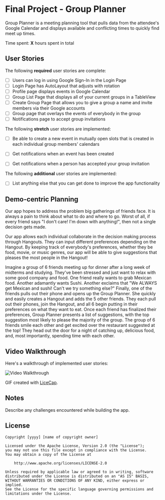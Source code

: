 # Final Project - Group Planner

Group Planner is a meeting planning tool that pulls data from the attendee's
Google Calendar and displays available and conflicting times to quickly find
meet up times.

Time spent: **X** hours spent in total

## User Stories

The following **required** user stories are complete:

- [ ] Users can log in using Google Sign-In in the Login Page
- [ ] Login Page has AutoLayout that adjusts with rotation
- [ ] Profile page displays events in Google Calendar
- [ ] Group List Page that displays all of your current groups in a TableView
- [ ] Create Group Page that allows you to give a group a name and invite
  members via their Google accounts
- [ ] Group page that overlays the events of everybody in the group 
- [ ] Notifications page to accept group invitations

The following **stretch** user stories are implemented:

- [ ] Be able to create a new event in mutually open slots that is created in
  each individual group members' calendars
- [ ] Get notifications when an event has been created
- [ ] Get notifications when a person has accepted your group invitation


The following **additional** user stories are implemented:

- [ ] List anything else that you can get done to improve the app functionality


## Demo-centric Planning

Our app hopes to address the problem big gatherings of friends face. It is always a pain to think about what to do and where to go. Worst of all, if every friend says "I don't care! I'm down with anything!", then not a single decision gets made.

Our app allows each individual collaborate in the decision making process through Hangouts. They can input different preferences depending on the Hangout. By keeping track of everybody's preferences, whether they be food, movie, or music genres, our app will be able to give suggestions that pleases the most people in the Hangout!

Imagine a group of 6 friends meeting up for dinner after a long week of midterms and studying. They've been stressed and just want to relax with some good company and food. One friend really wants to grab Mexican food. Another adamantly wants Sushi. Another exclaims that "We ALWAYS get Mexican and sushi! Can't we try something else?" Finally, one of the friends pulls out their phone and opens up the Group Planner. She quickly and easily creates a Hangout and adds the 5 other friends. They each pull out their phones, join the Hangout, and all 6 begin putting in their preferences on what they want to eat. Once each friend has finalized their preferences, Group Planner presents a list of suggestions, with the top suggestion most likely to please the majority of the group. The group of 6 friends smile each other and get excited over the restaurant suggested at the top! They head out the door for a night of catching up, delicious food, and, most importantly, spending time with each other.


## Video Walkthrough

Here's a walkthrough of implemented user stories:

<img src='http://i.imgur.com/link/to/your/gif/file.gif' title='Video Walkthrough' width='' alt='Video Walkthrough' />

GIF created with [LiceCap](http://www.cockos.com/licecap/).

## Notes

Describe any challenges encountered while building the app.

## License

    Copyright [yyyy] [name of copyright owner]

    Licensed under the Apache License, Version 2.0 (the "License");
    you may not use this file except in compliance with the License.
    You may obtain a copy of the License at

        http://www.apache.org/licenses/LICENSE-2.0

    Unless required by applicable law or agreed to in writing, software
    distributed under the License is distributed on an "AS IS" BASIS,
    WITHOUT WARRANTIES OR CONDITIONS OF ANY KIND, either express or implied.
    See the License for the specific language governing permissions and
    limitations under the License.
